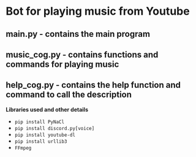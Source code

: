 # Bot for playing music from Youtube

## main.py - contains the main program
## music_cog.py - contains functions and commands for playing music
## help_cog.py - contains the help function and command to call the description

**Libraries used and other details**
* ```pip install PyNaCl```
* ```pip install discord.py[voice]```
* ```pip install youtube-dl```
* ```pip install urllib3```
* ```FFmpeg```